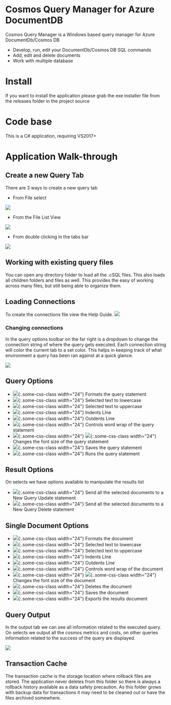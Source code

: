 
# Cosmos Query Manager for Azure DocumentDB

Cosmos Query Manager is a Windows based query manager for Azure DocumentDb/Cosmos DB

* Develop, run, edit your DocumentDb/Cosmos DB SQL commands
* Add, edit and delete documents
* Work with multiple database

# Install

If you want to install the application please grab the exe installer file from the releases folder in the project source

# Code base

This is a C# application, requiring VS2017+

# Application Walk-through


## Create a new Query Tab
There are 3 ways to create a new query tab
- From File select

![](Content/CMNewQueryFile.png)
- From the File List View

![](Content/CMNewQueryFileList.png)
- From double clicking in the tabs bar

![](Content/CMNewQueryDoubleClickTabs.png)


## Working with existing query files
You can open any directory folder to load all the .cSQL files. This also loads all children folders and files as well. This provides the easy of working across many files, but still being able to organize them.

## Loading Connections
To create the connections file view the Help Guide.
![](Content/CosmosManagerConnect.jpg)

### Changing connections
In the query options toolbar on the far right is a dropdown to change the connection string of where the query gets executed. Each connection string will color the current tab to a set color. This helps in keeping track of what environment a query has been ran against at a quick glance.

![](Content/CMConnectionChange.png)


## Query Options


- ![](./Content/json.png){:.some-css-class width="24"} Formats the query statement
- ![](Content/text_lowercase.png){:.some-css-class width="24"} Selected text to lowercase
- ![](Content/text_uppercase.png){:.some-css-class width="24"} Selected text to uppercase
- ![](Content/text_indent.png){:.some-css-class width="24"} Indents LIne
- ![](Content/text_indent_remove.png){:.some-css-class width="24"} Outdents Line
- ![](Content/refresh.png){:.some-css-class width="24"} Controls word wrap of the query statement
- ![](Content/format_font_size_less.png){:.some-css-class width="24"} ![](Content/format_font_size_more.png){:.some-css-class width="24"} Changes the font size of the query statement
- ![](Content/3floppy-unmount-icon.png){:.some-css-class width="24"} Saves the query statement
- ![](Content/Start-icon.png){:.some-css-class width="24"} Runs the query statement

## Result Options
On selects we have options available to manipulate the results list

- ![](Content/refresh.png){:.some-css-class width="24"} Send all the selected documents to a New Query Update statement
- ![](Content/documents_delete.png){:.some-css-class width="24"} Send all the selected documents to a New Query Delete statement


## Single Document Options

- ![](Content/json.png){:.some-css-class width="24"} Formats the document
- ![](Content/text_lowercase.png){:.some-css-class width="24"} Selected text to lowercase
- ![](Content/text_uppercase.png){:.some-css-class width="24"} Selected text to uppercase
- ![](Content/text_indent.png){:.some-css-class width="24"} Indents LIne
- ![](Content/text_indent_remove.png){:.some-css-class width="24"} Outdents Line
- ![](Content/refresh.png){:.some-css-class width="24"} Controls word wrap of the document
- ![](Content/format_font_size_less.png){:.some-css-class width="24"} ![](Content/format_font_size_more.png){:.some-css-class width="24"} Changes the font size of the document
- ![](Content/Delete-file-icon.png){:.some-css-class width="24"} Deletes the document
- ![](Content/3floppy-unmount-icon.png){:.some-css-class width="24"} Saves the document
- ![](Content/Downloads-icon.png){:.some-css-class width="24"} Exports the results document

## Query Output
In the output tab we can see all information related to the executed query. On selects we output all the cosmos metrics and costs, on other queries information related to the success of the query are displayed.

![](Content/CMQueryOutput.png)

## Transaction Cache
The transaction cache is the storage location where rollback files are stored. The application never deletes from this folder so there is always a rollback 
history available as a data safety precaution. As this folder grows with backup data for transactions it may need to be cleaned out or have the files archived somewhere.
